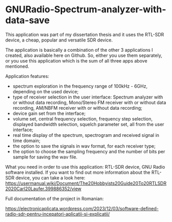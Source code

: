 # GNURadio-Spectrum-analyzer-with-data-save

This application was part of my dissertation thesis and it uses the RTL-SDR device, a cheap, popular and versatile SDR device.

The application is basically a combination of the other 3 applications I created, also available here on Github. So, either you use them separately, or you use this application which is the sum of all three apps above mentioned.  

Application features:
- spectrum exploration in the frequency range of 100kHz - 6GHz, depending on the used device;
- type of receiver selection in the user interface: Spectrum analyzer with or without data recording, Mono/Stereo FM receiver with or without data recording, AM/NBFM receiver with or without data recording;
- device gain set from the interface;
- volume set, central frequency selection, frequency step selection, displayed bandwidth selection, squelch parameter set, all from the user interface;
- real time display of the spectrum, spectrogram and received signal in time domain;
- the option to save the signals in wav format, for each receiver type;
- the option to choose the sampling frequency and the number of bits per sample for saving the wav file.

What you need in order to use this application: RTL-SDR device, GNU Radio software installed. 
If you want to find out more information about the RTL-SDR device, you can take a look here: https://usermanual.wiki/Document/The20Hobbyists20Guide20To20RTLSDR2020Carl20Laufer.399886352/view

Full documentation of the project in Romanian:

https://electronicaplicata.wordpress.com/2023/12/03/software-defined-radio-sdr-pentru-incepatori-aplicatii-si-explicatii/
